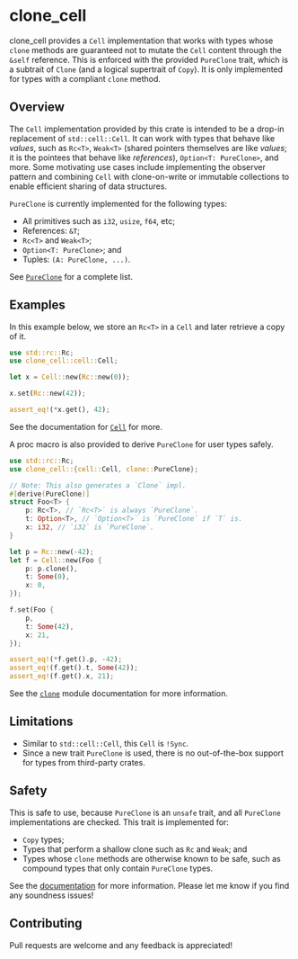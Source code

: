 # clone_cell

clone_cell provides a `Cell` implementation that works with types whose `clone` methods are
guaranteed not to mutate the `Cell` content through the `&self` reference. This is enforced with the
provided `PureClone` trait, which is a subtrait of `Clone` (and a logical supertrait of `Copy`). It
is only implemented for types with a compliant `clone` method.

## Overview

The `Cell` implementation provided by this crate is intended to be a drop-in replacement of
`std::cell::Cell`. It can work with types that behave like *values*, such as `Rc<T>`, `Weak<T>`
(shared pointers themselves are like *values*; it is the pointees that behave like *references*),
`Option<T: PureClone>`, and more. Some motivating use cases include implementing the observer
pattern and combining `Cell` with clone-on-write or immutable collections to enable efficient
sharing of data structures.

`PureClone` is currently implemented for the following types:
- All primitives such as `i32`, `usize`, `f64`, etc;
- References: `&T`;
- `Rc<T>` and `Weak<T>`;
- `Option<T: PureClone>`; and
- Tuples: `(A: PureClone, ...)`.

See [`PureClone`] for a complete list.

[`PureClone`]: https://docs.rs/clone_cell/latest/clone_cell/clone/trait.PureClone.html

## Examples

In this example below, we store an `Rc<T>` in a `Cell` and later retrieve a copy of it.
```rust
use std::rc::Rc;
use clone_cell::cell::Cell;

let x = Cell::new(Rc::new(0));

x.set(Rc::new(42));

assert_eq!(*x.get(), 42);
```

See the documentation for [`Cell`] for more.

A proc macro is also provided to derive `PureClone` for user types safely.
```rust
use std::rc::Rc;
use clone_cell::{cell::Cell, clone::PureClone};

// Note: This also generates a `Clone` impl.
#[derive(PureClone)]
struct Foo<T> {
    p: Rc<T>, // `Rc<T>` is always `PureClone`.
    t: Option<T>, // `Option<T>` is `PureClone` if `T` is.
    x: i32, // `i32` is `PureClone`.
}

let p = Rc::new(-42);
let f = Cell::new(Foo {
    p: p.clone(),
    t: Some(0),
    x: 0,
});

f.set(Foo {
    p,
    t: Some(42),
    x: 21,
});

assert_eq!(*f.get().p, -42);
assert_eq!(f.get().t, Some(42));
assert_eq!(f.get().x, 21);
```

See the [`clone`] module documentation for more information.

[`Cell`]: https://docs.rs/clone_cell/latest/clone_cell/cell/struct.Cell.html
[`clone`]: https://docs.rs/clone_cell/latest/clone_cell/clone/index.html

## Limitations

- Similar to `std::cell::Cell`, this `Cell` is `!Sync`.
- Since a new trait `PureClone` is used, there is no out-of-the-box support for types from third-party crates.

## Safety

This is safe to use, because `PureClone` is an `unsafe` trait, and all `PureClone` implementations
are checked. This trait is implemented for:
- `Copy` types;
- Types that perform a shallow clone such as `Rc` and `Weak`; and
- Types whose `clone` methods are otherwise known to be safe, such as compound types that only
  contain `PureClone` types.

See the [documentation] for more information. Please let me know if you find any soundness issues!

[documentation]: https://docs.rs/clone_cell/

## Contributing

Pull requests are welcome and any feedback is appreciated!